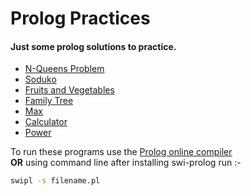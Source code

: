 # Prolog Practices

#### Just some prolog solutions to practice.

- [N-Queens Problem](/N-Queens.pl)
- [Soduko](/Soduko.pl)
- [Fruits and Vegetables](/fruits-and-vegetables.pro)
- [Family Tree](/family-tree.pro)
- [Max](/max.pro)
- [Calculator](/calculator.pro)
- [Power](/power.pro)


To run these programs  use the [Prolog online compiler](https://swish.swi-prolog.org/example/kb.pl) 
</br> **OR**
using command line after installing swi-prolog run :-
```bash
swipl -s filename.pl
```

